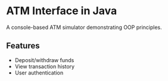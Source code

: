 # ATM Interface in Java

A console-based ATM simulator demonstrating OOP principles.

## Features
- Deposit/withdraw funds
- View transaction history
- User authentication
